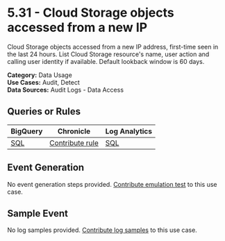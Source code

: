 # 5.31 - Cloud Storage objects accessed from a new IP
Cloud Storage objects accessed from a new IP address, first-time seen in the last 24 hours.
List Cloud Storage resource's name, user action and calling user identity if available.
Default lookback window is 60 days.


**Category:** Data Usage
</br>
**Use Cases:** Audit, Detect
</br>
**Data Sources:** Audit Logs - Data Access
</br>



## Queries or Rules
BigQuery | Chronicle | Log Analytics
--- | --- | ---
[SQL](../../backends/bigquery/sql/5_31_cloud_storage_object_accessed_from_new_IP.sql) | [Contribute rule](../../CONTRIBUTING.md) | [SQL](../../backends/log_analytics/sql/5_31_cloud_storage_object_accessed_from_new_IP.sql)

## Event Generation
No event generation steps provided. [Contribute emulation test](../../CONTRIBUTING.md) to this use case.

## Sample Event
No log samples provided. [Contribute log samples](../../CONTRIBUTING.md) to this use case.

